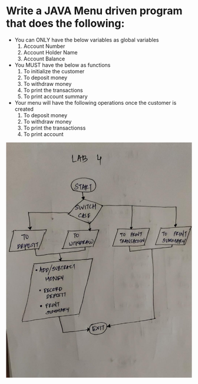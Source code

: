 # Write a JAVA Menu driven program that does the following:
* You can ONLY have the below variables as global variables
    1. Account Number
    2. Account Holder Name
    3. Account Balance
* You MUST have the below as functions
    1. To initialize the customer
    2. To deposit money
    3. To withdraw money
    4. To print the transactions
    5. To print account summary
* Your menu will have the following operations once the customer is created
    1. To deposit money
    2. To withdraw money
    3. To print the transactionss
    4. To print account 
    
![lab4FlowChart](lab4FlowChart.jpg "lab4FlowChart")
